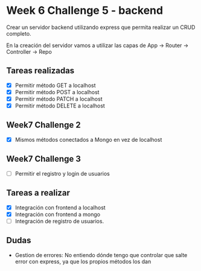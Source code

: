 # Week 6 Challenge 5 - backend

Crear un servidor backend utilizando express que permita realizar un CRUD completo.

En la creación del servidor vamos a utilizar las capas de App -> Router -> Controller -> Repo

## Tareas realizadas

- [x] Permitir método GET a localhost
- [x] Permitir método POST a localhost
- [x] Permitir método PATCH a localhost
- [x] Permitir método DELETE a localhost

## Week7 Challenge 2

- [x] Mismos métodos conectados a Mongo en vez de localhost

## Week7 Challenge 3

- [ ] Permitir el registro y login de usuarios

## Tareas a realizar

- [x] Integración con frontend a localhost
- [x] Integración con frontend a mongo
- [ ] Integración de registro de usuarios.

## Dudas

- Gestion de errores: No entiendo dónde tengo que controlar que salte error con express, ya que los propios métodos los dan
